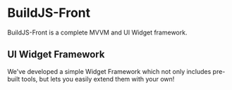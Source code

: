 BuildJS-Front
=============

BuildJS-Front is a complete MVVM and UI Widget framework.

UI Widget Framework
-------------------

We've developed a simple Widget Framework which not only includes pre-built tools, but lets you easily extend them with your own!